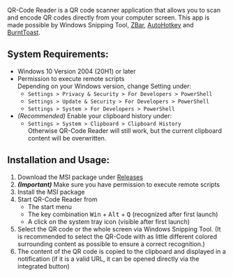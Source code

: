 QR-Code Reader is a QR code scanner application that allows you to scan and encode QR codes directly from your computer screen.
This app is made possible by Windows Snipping Tool, [ZBar](https://github.com/mchehab/zbar), [AutoHotkey](https://github.com/AutoHotkey/AutoHotkey) and [BurntToast](https://github.com/Windos/BurntToast).


## System Requirements:

- Windows 10 Version 2004 (20H1) or later
- Permission to execute remote scripts
    <br>Depending on your Windows version, change Setting under:
    - `Settings > Privacy & Security > For Developers > PowerShell`
    - `Settings > Update & Security > For Developers > PowerShell`
    - `Settings > System > For Developers > PowerShell`
- *(Recommended)* Enable your clipboard history under:
  - `Settings > System > Clipboard > Clipboard History`
  <br>Otherwise QR-Code Reader will still work, but the current clipboard content will be overwritten.


## Installation and Usage:

1. Download the MSI package under [Releases](https://github.com/ottozumkeller/QR-Code-Reader/releases)
2. ***(Important)*** Make sure you have permission to execute remote scripts
3. Install the MSI package
4. Start QR-Code Reader from
   - The start menu
   - The key combination <kbd>Win</kbd> + <kbd>Alt</kbd> + <kbd>Q</kbd> (recognized after first launch)
   - A click on the system tray icon (visible after first launch)
5. Select the QR code or the whole screen via Windows Snipping Tool. (It is recommended to select the QR-Code with as little different colored surrounding content as possible to ensure a correct recognition.)
6. The content of the QR code is copied to the clipboard and displayed in a notification (if it is a valid URL, it can be opened directly via the integrated button)

